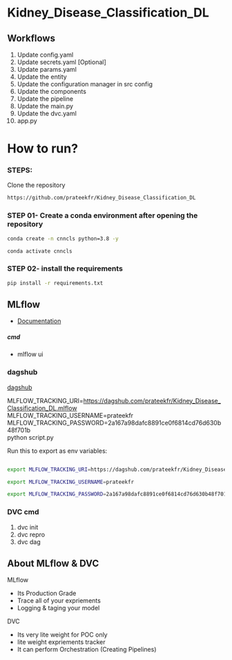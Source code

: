 # Kidney_Disease_Classification_DL

## Workflows

1. Update config.yaml
2. Update secrets.yaml [Optional]
3. Update params.yaml
4. Update the entity
5. Update the configuration manager in src config
6. Update the components
7. Update the pipeline 
8. Update the main.py
9. Update the dvc.yaml
10. app.py

# How to run?
### STEPS:

Clone the repository

```bash
https://github.com/prateekfr/Kidney_Disease_Classification_DL
```
### STEP 01- Create a conda environment after opening the repository

```bash
conda create -n cnncls python=3.8 -y
```

```bash
conda activate cnncls
```


### STEP 02- install the requirements
```bash
pip install -r requirements.txt
```









## MLflow

- [Documentation](https://mlflow.org/docs/latest/index.html)


##### cmd
- mlflow ui

### dagshub
[dagshub](https://dagshub.com/)

MLFLOW_TRACKING_URI=https://dagshub.com/prateekfr/Kidney_Disease_Classification_DL.mlflow \
MLFLOW_TRACKING_USERNAME=prateekfr \
MLFLOW_TRACKING_PASSWORD=2a167a98dafc8891ce0f6814cd76d630b48f701b \
python script.py

Run this to export as env variables:

```bash

export MLFLOW_TRACKING_URI=https://dagshub.com/prateekfr/Kidney_Disease_Classification_DL.mlflow

export MLFLOW_TRACKING_USERNAME=prateekfr 

export MLFLOW_TRACKING_PASSWORD=2a167a98dafc8891ce0f6814cd76d630b48f701b

```


### DVC cmd

1. dvc init
2. dvc repro
3. dvc dag


## About MLflow & DVC

MLflow

 - Its Production Grade
 - Trace all of your expriements
 - Logging & taging your model


DVC 

 - Its very lite weight for POC only
 - lite weight expriements tracker
 - It can perform Orchestration (Creating Pipelines)